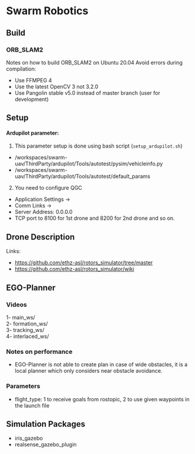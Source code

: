 # Swarm Robotics
## Build
### ORB_SLAM2
Notes on how to build ORB_SLAM2 on Ubuntu 20.04
Avoid errors during compilation:
- Use FFMPEG 4
- Use the latest OpenCV 3 not 3.2.0
- Use Pangolin stable v5.0 instead of master branch (user for development)


## Setup

#### Ardupilot parameter:
1. This parameter setup is done using bash script (`setup_ardupilot.sh`)
- /workspaces/swarm-uav/ThirdParty/ardupilot/Tools/autotest/pysim/vehicleinfo.py 
- /workspaces/swarm-uav/ThirdParty/ardupilot/Tools/autotest/default_params
2. You need to configure QGC
- Application Settings -> 
- Comm Links -> 
- Server Address: 0.0.0.0
- TCP port to 8100 for 1st drone and 8200 for 2nd drone and so on.

## Drone Description
Links:
- https://github.com/ethz-asl/rotors_simulator/tree/master 
- https://github.com/ethz-asl/rotors_simulator/wiki

## EGO-Planner
### Videos
1- main_ws/  
2- formation_ws/  
3- tracking_ws/  
4- interlaced_ws/  
### Notes on performance
- EGO-Planner is not able to create plan in case of wide obstacles, it is a local planner which only considers near obstacle avoidance.
### Parameters
- flight_type: 1 to receive goals from rostopic, 2 to use given waypoints in the launch file

## Simulation Packages
- iris_gazebo
- realsense_gazebo_plugin
